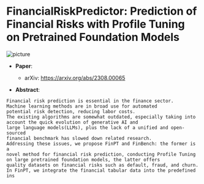 # FinancialRiskPredictor: Prediction of Financial Risks with Profile Tuning on Pretrained Foundation Models

![picture](https://yuweiyin.com/files/img/2023-07-22-FinPT.png)

* **Paper**:
  * arXiv: https://arxiv.org/abs/2308.00065

* **Abstract**:

```text
Financial risk prediction is essential in the finance sector.
Machine learning methods are in broad use for automated
potential risk detection, reducing labor costs.
The existing algorithms are somewhat outdated, especially taking into account the quick evolution of generative AI and
large language models(LLMs), plus the lack of a unified and open-sourced
financial benchmark has slowed down related research.
Addressing these issues, we propose FinPT and FinBench: the former is a
novel method for financial risk prediction, conducting Profile Tuning
on large pretrained foundation models, the latter offers
quality datasets on financial risks such as default, fraud, and churn.
In FinPT, we integrate the financial tabular data into the predefined ins